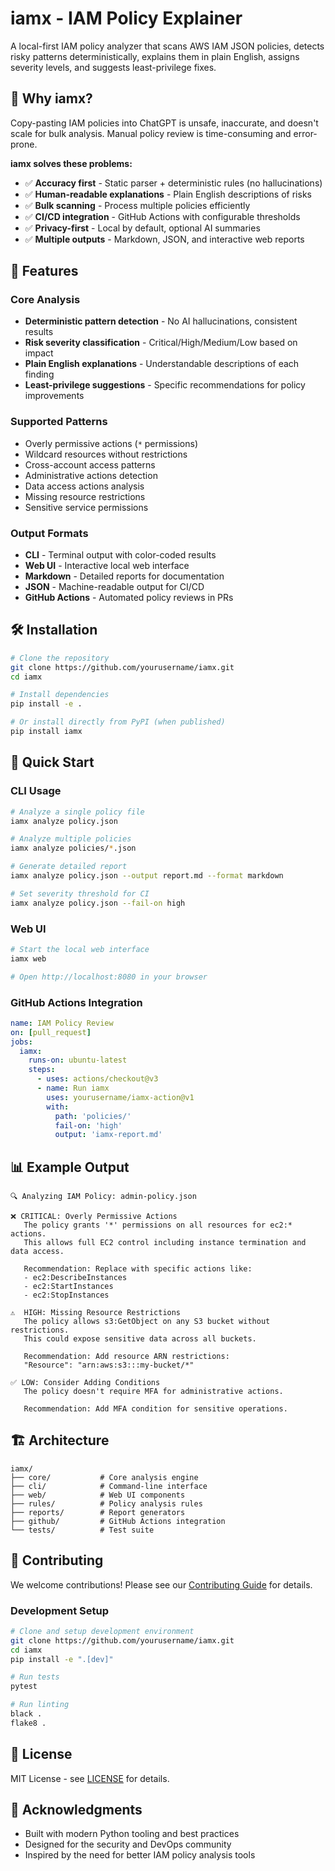 # iamx - IAM Policy Explainer

A local-first IAM policy analyzer that scans AWS IAM JSON policies, detects risky patterns deterministically, explains them in plain English, assigns severity levels, and suggests least-privilege fixes.

## 🎯 Why iamx?

Copy-pasting IAM policies into ChatGPT is unsafe, inaccurate, and doesn't scale for bulk analysis. Manual policy review is time-consuming and error-prone.

**iamx solves these problems:**
- ✅ **Accuracy first** - Static parser + deterministic rules (no hallucinations)
- ✅ **Human-readable explanations** - Plain English descriptions of risks
- ✅ **Bulk scanning** - Process multiple policies efficiently
- ✅ **CI/CD integration** - GitHub Actions with configurable thresholds
- ✅ **Privacy-first** - Local by default, optional AI summaries
- ✅ **Multiple outputs** - Markdown, JSON, and interactive web reports

## 🚀 Features

### Core Analysis
- **Deterministic pattern detection** - No AI hallucinations, consistent results
- **Risk severity classification** - Critical/High/Medium/Low based on impact
- **Plain English explanations** - Understandable descriptions of each finding
- **Least-privilege suggestions** - Specific recommendations for policy improvements

### Supported Patterns
- Overly permissive actions (`*` permissions)
- Wildcard resources without restrictions
- Cross-account access patterns
- Administrative actions detection
- Data access actions analysis
- Missing resource restrictions
- Sensitive service permissions

### Output Formats
- **CLI** - Terminal output with color-coded results
- **Web UI** - Interactive local web interface
- **Markdown** - Detailed reports for documentation
- **JSON** - Machine-readable output for CI/CD
- **GitHub Actions** - Automated policy reviews in PRs

## 🛠️ Installation

```bash
# Clone the repository
git clone https://github.com/yourusername/iamx.git
cd iamx

# Install dependencies
pip install -e .

# Or install directly from PyPI (when published)
pip install iamx
```

## 📖 Quick Start

### CLI Usage

```bash
# Analyze a single policy file
iamx analyze policy.json

# Analyze multiple policies
iamx analyze policies/*.json

# Generate detailed report
iamx analyze policy.json --output report.md --format markdown

# Set severity threshold for CI
iamx analyze policy.json --fail-on high
```

### Web UI

```bash
# Start the local web interface
iamx web

# Open http://localhost:8080 in your browser
```

### GitHub Actions Integration

```yaml
name: IAM Policy Review
on: [pull_request]
jobs:
  iamx:
    runs-on: ubuntu-latest
    steps:
      - uses: actions/checkout@v3
      - name: Run iamx
        uses: yourusername/iamx-action@v1
        with:
          path: 'policies/'
          fail-on: 'high'
          output: 'iamx-report.md'
```

## 📊 Example Output

```
🔍 Analyzing IAM Policy: admin-policy.json

❌ CRITICAL: Overly Permissive Actions
   The policy grants '*' permissions on all resources for ec2:* actions.
   This allows full EC2 control including instance termination and data access.
   
   Recommendation: Replace with specific actions like:
   - ec2:DescribeInstances
   - ec2:StartInstances
   - ec2:StopInstances

⚠️  HIGH: Missing Resource Restrictions
   The policy allows s3:GetObject on any S3 bucket without restrictions.
   This could expose sensitive data across all buckets.
   
   Recommendation: Add resource ARN restrictions:
   "Resource": "arn:aws:s3:::my-bucket/*"

✅ LOW: Consider Adding Conditions
   The policy doesn't require MFA for administrative actions.
   
   Recommendation: Add MFA condition for sensitive operations.
```

## 🏗️ Architecture

```
iamx/
├── core/           # Core analysis engine
├── cli/            # Command-line interface
├── web/            # Web UI components
├── rules/          # Policy analysis rules
├── reports/        # Report generators
├── github/         # GitHub Actions integration
└── tests/          # Test suite
```

## 🤝 Contributing

We welcome contributions! Please see our [Contributing Guide](CONTRIBUTING.md) for details.

### Development Setup

```bash
# Clone and setup development environment
git clone https://github.com/yourusername/iamx.git
cd iamx
pip install -e ".[dev]"

# Run tests
pytest

# Run linting
black .
flake8 .
```

## 📄 License

MIT License - see [LICENSE](LICENSE) for details.

## 🙏 Acknowledgments

- Built with modern Python tooling and best practices
- Designed for the security and DevOps community
- Inspired by the need for better IAM policy analysis tools
